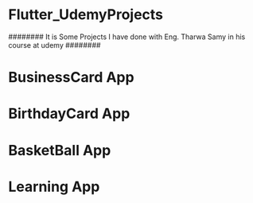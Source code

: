 # Flutter_UdemyProjects

######## It is Some Projects I have done with Eng. Tharwa Samy in his course at udemy ########
# BusinessCard App
# BirthdayCard App 
# BasketBall App 
# Learning App 
